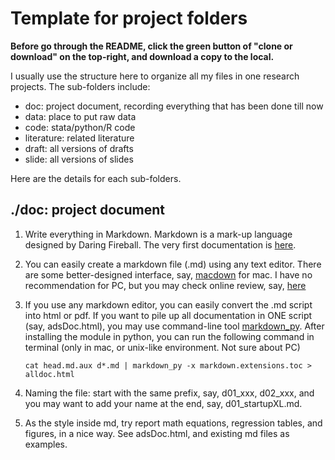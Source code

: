 # Template for project folders

**Before go through the README, click the green button of "clone or download" on the top-right, and download a copy to the local.**

I usually use the structure here to organize all my files in one research projects. The sub-folders include:

- doc: project document, recording everything that has been done till now
- data: place to put raw data
- code: stata/python/R code
- literature: related literature
- draft: all versions of drafts
- slide: all versions of slides

Here are the details for each sub-folders.

## ./doc: project document

1. Write everything in Markdown. Markdown is a mark-up language designed by Daring Fireball. The very first documentation is [here](https://daringfireball.net/projects/markdown/). 

2. You can easily create a markdown file (.md) using any text editor. There are some better-designed interface, say, [macdown](https://macdown.uranusjr.com) for mac. I have no recommendation for PC, but you may check online review, say, [here](https://www.sitepoint.com/best-markdown-editors-windows/)

3. If you use any markdown editor, you can easily convert the .md script into html or pdf. If you want to pile up all documentation in ONE script (say, adsDoc.html), you may use command-line tool [markdown_py](https://python-markdown.github.io/cli/). After installing the module in python, you can run the following command in terminal (only in mac, or unix-like environment. Not sure about PC)

    ```
    cat head.md.aux d*.md | markdown_py -x markdown.extensions.toc > alldoc.html
    ```

4. Naming the file: start with the same prefix, say, d01_xxx, d02_xxx, and you may want to add your name at the end, say, d01_startupXL.md.

5. As the style inside md, try report math equations, regression tables, and figures, in a nice way. See adsDoc.html, and existing md files as examples.





